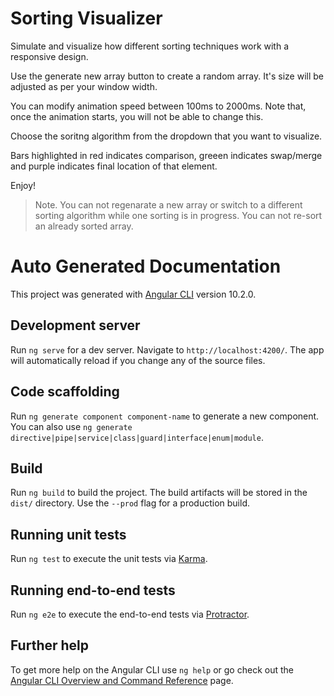 # Sorting Visualizer

Simulate and visualize how different sorting techniques work with a responsive design.

Use the generate new array button to create a random array. It's size will be adjusted as per your window width.

You can modify animation speed between 100ms to 2000ms. Note that, once the animation starts, you will not be able to change this.

Choose the soritng algorithm from the dropdown that you want to visualize.

Bars highlighted in red indicates comparison, greeen indicates swap/merge and purple indicates final location of that element.

Enjoy!

> Note. You can not regenarate a new array or switch to a different sorting algorithm while one sorting is in progress. You can not re-sort an already sorted array.

# Auto Generated Documentation

This project was generated with [Angular CLI](https://github.com/angular/angular-cli) version 10.2.0.

## Development server

Run `ng serve` for a dev server. Navigate to `http://localhost:4200/`. The app will automatically reload if you change any of the source files.

## Code scaffolding

Run `ng generate component component-name` to generate a new component. You can also use `ng generate directive|pipe|service|class|guard|interface|enum|module`.

## Build

Run `ng build` to build the project. The build artifacts will be stored in the `dist/` directory. Use the `--prod` flag for a production build.

## Running unit tests

Run `ng test` to execute the unit tests via [Karma](https://karma-runner.github.io).

## Running end-to-end tests

Run `ng e2e` to execute the end-to-end tests via [Protractor](http://www.protractortest.org/).

## Further help

To get more help on the Angular CLI use `ng help` or go check out the [Angular CLI Overview and Command Reference](https://angular.io/cli) page.
